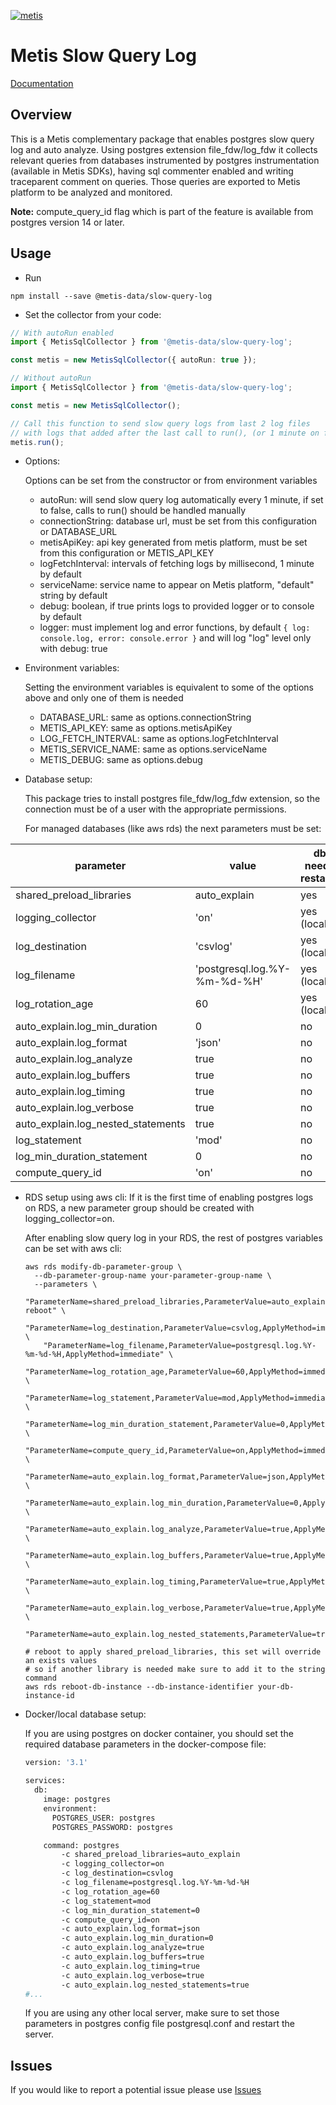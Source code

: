 [![metis](https://static-asserts-public.s3.eu-central-1.amazonaws.com/metis-min-logo.png)](https://www.metisdata.io/)

# Metis Slow Query Log 

[Documentation](https://docs.metisdata.io)

## Overview

This is a Metis complementary package that enables postgres slow query log and auto analyze.
Using postgres extension file_fdw/log_fdw it collects relevant queries from databases instrumented by postgres instrumentation 
(available in Metis SDKs), having sql commenter enabled and writing traceparent comment on queries.
Those queries are exported to Metis platform to be analyzed and monitored.

**Note:** compute_query_id flag which is part of the feature is available from postgres version 14 or later.


## Usage

- Run
```shell
npm install --save @metis-data/slow-query-log
```


- Set the collector from your code:
```typescript
// With autoRun enabled
import { MetisSqlCollector } from '@metis-data/slow-query-log';

const metis = new MetisSqlCollector({ autoRun: true });
```

```typescript
// Without autoRun
import { MetisSqlCollector } from '@metis-data/slow-query-log';

const metis = new MetisSqlCollector();

// Call this function to send slow query logs from last 2 log files 
// with logs that added after the last call to run(), (or 1 minute on first call)
metis.run();
```

- Options: 

    Options can be set from the constructor or from environment variables
    - autoRun: will send slow query log automatically every 1 minute, if set to false, calls to run() should be handled manually
    - connectionString: database url, must be set from this configuration or DATABASE_URL
    - metisApiKey: api key generated from metis platform, must be set from this configuration or METIS_API_KEY
    - logFetchInterval: intervals of fetching logs by millisecond, 1 minute by default
    - serviceName: service name to appear on Metis platform, "default" string by default 
    - debug: boolean, if true prints logs to provided logger or to console by default
    - logger: must implement log and error functions, by default ```{ log: console.log, error: console.error }``` 
      and will log "log" level only with debug: true

- Environment variables:

    Setting the environment variables is equivalent to some of the options above and only one of them is needed
    - DATABASE_URL: same as options.connectionString
    - METIS_API_KEY: same as options.metisApiKey
    - LOG_FETCH_INTERVAL: same as options.logFetchInterval
    - METIS_SERVICE_NAME: same as options.serviceName
    - METIS_DEBUG: same as options.debug

- Database setup:

    This package tries to install postgres file_fdw/log_fdw extension, so the
    connection must be of a user with the appropriate permissions.

    For managed databases (like aws rds) the next parameters must be set: 

| parameter                          | value                            | db needs restart? |
|------------------------------------|----------------------------------|-------------------|
| shared_preload_libraries           | auto_explain                     | yes               |
| logging_collector                  | 'on'                             | yes (locally)     |
| log_destination                    | 'csvlog'                         | yes (locally)     |
| log_filename                       | 'postgresql.log.%Y-%m-%d-%H'     | yes (locally)     |
| log_rotation_age                   | 60                               | yes (locally)     |
| auto_explain.log_min_duration      | 0                                | no                |
| auto_explain.log_format            | 'json'                           | no                |
| auto_explain.log_analyze           | true                             | no                |
| auto_explain.log_buffers           | true                             | no                |
| auto_explain.log_timing            | true                             | no                |
| auto_explain.log_verbose           | true                             | no                |
| auto_explain.log_nested_statements | true                             | no                |
| log_statement                      | 'mod'                            | no                |
| log_min_duration_statement         | 0                                | no                |
| compute_query_id                   | 'on'                             | no                |

- RDS setup using aws cli:
    If it is the first time of enabling postgres logs on RDS, a new parameter group should be created with logging_collector=on.

    After enabling slow query log in your RDS, the rest of postgres variables can be set with aws cli:
    ```shell
    aws rds modify-db-parameter-group \
      --db-parameter-group-name your-parameter-group-name \
      --parameters \
        "ParameterName=shared_preload_libraries,ParameterValue=auto_explain,ApplyMethod=pending-reboot" \
        "ParameterName=log_destination,ParameterValue=csvlog,ApplyMethod=immediate" \
        "ParameterName=log_filename,ParameterValue=postgresql.log.%Y-%m-%d-%H,ApplyMethod=immediate" \
        "ParameterName=log_rotation_age,ParameterValue=60,ApplyMethod=immediate" \
        "ParameterName=log_statement,ParameterValue=mod,ApplyMethod=immediate" \
        "ParameterName=log_min_duration_statement,ParameterValue=0,ApplyMethod=immediate" \
        "ParameterName=compute_query_id,ParameterValue=on,ApplyMethod=immediate" \
        "ParameterName=auto_explain.log_format,ParameterValue=json,ApplyMethod=immediate" \
        "ParameterName=auto_explain.log_min_duration,ParameterValue=0,ApplyMethod=immediate" \
        "ParameterName=auto_explain.log_analyze,ParameterValue=true,ApplyMethod=immediate" \
        "ParameterName=auto_explain.log_buffers,ParameterValue=true,ApplyMethod=immediate" \
        "ParameterName=auto_explain.log_timing,ParameterValue=true,ApplyMethod=immediate" \
        "ParameterName=auto_explain.log_verbose,ParameterValue=true,ApplyMethod=immediate" \
        "ParameterName=auto_explain.log_nested_statements,ParameterValue=true,ApplyMethod=immediate"
    
    # reboot to apply shared_preload_libraries, this set will override an exists values
    # so if another library is needed make sure to add it to the string command
    aws rds reboot-db-instance --db-instance-identifier your-db-instance-id
    ```

- Docker/local database setup:

    If you are using postgres on docker container, you should set the required database parameters in the docker-compose file:
    ```dockerfile
    version: '3.1'

    services:
      db:
        image: postgres
        environment:
          POSTGRES_USER: postgres
          POSTGRES_PASSWORD: postgres
    
        command: postgres 
            -c shared_preload_libraries=auto_explain
            -c logging_collector=on 
            -c log_destination=csvlog 
            -c log_filename=postgresql.log.%Y-%m-%d-%H 
            -c log_rotation_age=60
            -c log_statement=mod
            -c log_min_duration_statement=0
            -c compute_query_id=on
            -c auto_explain.log_format=json
            -c auto_explain.log_min_duration=0
            -c auto_explain.log_analyze=true
            -c auto_explain.log_buffers=true
            -c auto_explain.log_timing=true
            -c auto_explain.log_verbose=true
            -c auto_explain.log_nested_statements=true
    #...
    ```

    If you are using any other local server, make sure to set those parameters in postgres config file postgresql.conf and restart the server.

## Issues
If you would like to report a potential issue please use [Issues](https://github.com/metis-data/slow-query-log/issues)
